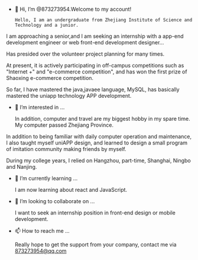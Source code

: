 - 👋 Hi, I’m @873273954.Welcome to my account!

      Hello, I am an undergraduate from Zhejiang Institute of Science and Technology and a junior.
      
I am approaching a senior,and I am seeking an internship with a app-end development engineer or web front-end development designer...

Has presided over the volunteer project planning for many times.

At present, it is actively participating in off-campus competitions such as "Internet +" and "e-commerce competition", and has won the first prize of Shaoxing e-commerce competition. 

So far, I have mastered the java,javaee language, MySQL, has basically mastered the uniapp technology APP development.



- 👀 I’m interested in ...

    In addition, computer and travel are my biggest hobby in my spare time. My computer passed Zhejiang Province. 

In addition to being familiar with daily computer operation and maintenance, I also taught myself uniAPP design, and learned to design a small program of imitation community making friends by myself.

During my college years, I relied on Hangzhou, part-time, Shanghai, Ningbo and Nanjing.



- 🌱 I’m currently learning ...

    I am now learning about react and JavaScript.



- 💞️ I’m looking to collaborate on ...

    I want to seek an internship position in front-end design or mobile development.



- 📫 How to reach me ...

    Really hope to get the support from your company, contact me via 873273954@qq.com



<!---
873273954/873273954 is a ✨ special ✨ repository because its `README.md` (this file) appears on your GitHub profile.
You can click the Preview link to take a look at your changes.
--->
